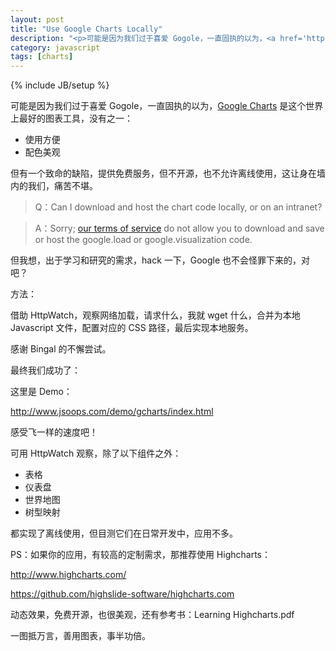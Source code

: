 ```yaml
---
layout: post
title: "Use Google Charts Locally"
description: "<p>可能是因为我们过于喜爱 Gogole，一直固执的以为，<a href='https://developers.google.com/chart/interactive/docs/index'>Google Charts</a> 是这个世界上最好的图表工具，没有之一：</p><ul><li>使用方便</li><li>配色美观</li></ul><p>但有一个致命的缺陷，提供免费服务，但不开源，也不允许离线使用，这让身在墙内的我们，痛苦不堪。</p>"
category: javascript
tags: [charts]
---
```

{% include JB/setup %}

可能是因为我们过于喜爱 Gogole，一直固执的以为，[Google Charts](https://developers.google.com/chart/interactive/docs/index) 是这个世界上最好的图表工具，没有之一：

- 使用方便
- 配色美观

但有一个致命的缺陷，提供免费服务，但不开源，也不允许离线使用，这让身在墙内的我们，痛苦不堪。

>Q：Can I download and host the chart code locally, or on an intranet?

>A：Sorry; [our terms of service](https://developers.google.com/chart/terms) do not allow you to download and save or host the google.load or google.visualization code.

但我想，出于学习和研究的需求，hack 一下，Google 也不会怪罪下来的，对吧？

方法：

借助 HttpWatch，观察网络加载，请求什么，我就 wget 什么，合并为本地 Javascript 文件，配置对应的 CSS 路径，最后实现本地服务。

感谢 Bingal 的不懈尝试。

最终我们成功了：

这里是 Demo：

<http://www.jsoops.com/demo/gcharts/index.html>

感受飞一样的速度吧！

可用 HttpWatch 观察，除了以下组件之外：

- 表格
- 仪表盘
- 世界地图
- 树型映射

都实现了离线使用，但目测它们在日常开发中，应用不多。

PS：如果你的应用，有较高的定制需求，那推荐使用 Highcharts：

<http://www.highcharts.com/>

<https://github.com/highslide-software/highcharts.com>

动态效果，免费开源，也很美观，还有参考书：Learning Highcharts.pdf

一图抵万言，善用图表，事半功倍。